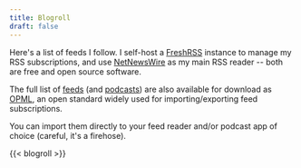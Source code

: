 ```yaml
---
title: Blogroll
draft: false
---
```


Here's a list of feeds I follow. I self-host a [FreshRSS](https://github.com/FreshRSS/FreshRSS) instance to manage my RSS subscriptions, and use [NetNewsWire](https://netnewswire.com/) as my main RSS reader -- both are free and open source software.

The full list of [feeds](/blogroll.opml) (and [podcasts](/podcasts.opml)) are also available for download as [OPML](https://en.wikipedia.org/wiki/OPML), an open standard widely used for importing/exporting feed subscriptions.

You can import them directly to your feed reader and/or podcast app of choice (careful, it's a firehose).

{{< blogroll >}}